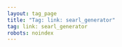 ```yaml
---
layout: tag_page
title: "Tag: link: searl_generator"
tag: link: searl_generator
robots: noindex
---
```

